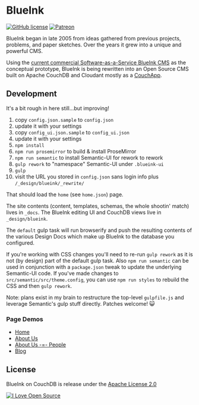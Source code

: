 # BlueInk

[![GitHub license](https://img.shields.io/github/license/BigBlueHat/BlueInk.svg?style=flat-square)](http://github.com/BigBlueHat/BlueInk)
[![Patreon](https://img.shields.io/badge/donate-patreon-orange.svg?style=flat-square)](https://www.patreon.com/BigBlueHat)

BlueInk began in late 2005 from ideas gathered from previous projects,
problems, and paper sketches. Over the years it grew into a unique and powerful
CMS.

Using the
[current commercial Software-as-a-Service BlueInk CMS](http://demo.blueinkcms.com/)
as the conceptual prototype, BlueInk is being rewritten into an Open Source CMS
built on Apache CouchDB and Cloudant mostly as a
[CouchApp](http://docs.couchdb.org/en/latest/couchapp/).

## Development

It's a bit rough in here still...but improving!

1. copy `config.json.sample` to `config.json`
2. update it with your settings
3. copy `config_ui.json.sample` to `config_ui.json`
4. update it with your settings
5. `npm install`
6. `npm run prosemirror` to build & install ProseMirror
7. `npm run semantic` to install Semantic-UI for rework to rework
8. `gulp rework` to "namespace" Semantic-UI under `.blueink-ui`
9. `gulp`
10. visit the URL you stored in `config.json` sans login info plus
`/_design/blueink/_rewrite/`

That should load the `home` (see `home.json`) page.

The site contents (content, templates, schemas, the whole shootin' match)
lives in `_docs`. The BlueInk editing UI and CouchDB views live in
`_design/blueink`.

The `default` gulp task will run browserify and push the resulting contents of
the various Design Docs which make up BlueInk to the database you configured.

If you're working with CSS changes you'll need to re-run `gulp rework` as it is
not (by design) part of the default gulp task. Also `npm run semantic` can be
used in conjunction with a `package.json` tweak to update the underlying
Semantic-UI code. If you've made changes to `src/semantic/src/theme.config`,
you can use `npm run styles` to rebuild the CSS and then `gulp rework`.

Note: plans exist in my brain to restructure the top-level `gulpfile.js` and
leverage Semantic's gulp stuff directly. Patches welcome! :smiley_cat:

### Page Demos
* [Home](http://bigbluehat.cloudant.com/blueink/_design/blueink/_rewrite/home)
* [About Us](http://bigbluehat.cloudant.com/blueink/_design/blueink/_rewrite/about)
* [About Us -=- People](http://bigbluehat.cloudant.com/blueink/_design/blueink/_rewrite/about/people)
* [Blog](http://bigbluehat.cloudant.com/blueink/_design/blueink/_rewrite/blog)

## License

BlueInk on CouchDB is release under the [Apache License 2.0](http://www.apache.org/licenses/LICENSE-2.0)

[![I Love Open Source](http://www.iloveopensource.io/images/logo-lightbg.png)](http://www.iloveopensource.io/projects/5334dccb87659fce660018d8)
